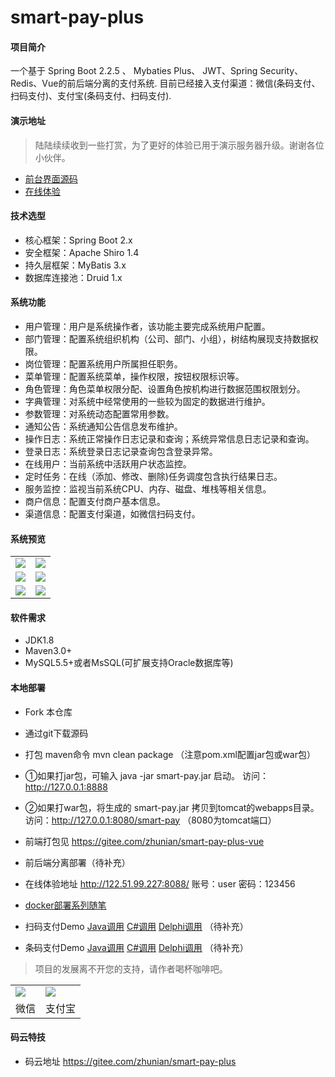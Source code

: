 # smart-pay-plus 

#### 项目简介
一个基于 Spring Boot 2.2.5 、 Mybaties Plus、 JWT、Spring Security、Redis、Vue的前后端分离的支付系统.
目前已经接入支付渠道：微信(条码支付、扫码支付)、支付宝(条码支付、扫码支付).

#### 演示地址
> 陆陆续续收到一些打赏，为了更好的体验已用于演示服务器升级。谢谢各位小伙伴。
- [前台界面源码](https://gitee.com/zhunian/smart-pay-plus-vue)
- [在线体验](http://122.51.99.227:8088/)

#### 技术选型
- 核心框架：Spring Boot 2.x
- 安全框架：Apache Shiro 1.4
- 持久层框架：MyBatis 3.x
- 数据库连接池：Druid 1.x

#### 系统功能
- 用户管理：用户是系统操作者，该功能主要完成系统用户配置。
- 部门管理：配置系统组织机构（公司、部门、小组），树结构展现支持数据权限。
- 岗位管理：配置系统用户所属担任职务。
- 菜单管理：配置系统菜单，操作权限，按钮权限标识等。
- 角色管理：角色菜单权限分配、设置角色按机构进行数据范围权限划分。
- 字典管理：对系统中经常使用的一些较为固定的数据进行维护。
- 参数管理：对系统动态配置常用参数。
- 通知公告：系统通知公告信息发布维护。
- 操作日志：系统正常操作日志记录和查询；系统异常信息日志记录和查询。
- 登录日志：系统登录日志记录查询包含登录异常。
- 在线用户：当前系统中活跃用户状态监控。
- 定时任务：在线（添加、修改、删除)任务调度包含执行结果日志。
- 服务监控：监视当前系统CPU、内存、磁盘、堆栈等相关信息。
- 商户信息：配置支付商户基本信息。
- 渠道信息：配置支付渠道，如微信扫码支付。

#### 系统预览
<table>
    <tr>
        <td><img src="https://images.gitee.com/uploads/images/2020/0404/210648_7884cb8c_535810.jpeg"/></td>
        <td><img src="https://images.gitee.com/uploads/images/2020/0404/210719_980450a5_535810.jpeg"/></td>
    </tr>
    <tr>
        <td><img src="https://images.gitee.com/uploads/images/2020/0404/210729_26a6d8ca_535810.jpeg"/></td>
        <td><img src="https://images.gitee.com/uploads/images/2020/0404/210745_39283dd3_535810.jpeg"/></td>
    </tr>
    <tr>
        <td><img src="https://images.gitee.com/uploads/images/2020/0404/210754_2b564945_535810.jpeg"/></td>
        <td><img src="https://images.gitee.com/uploads/images/2020/0404/210802_47511828_535810.jpeg"/></td>
    </tr>
</table>

#### 软件需求
- JDK1.8
- Maven3.0+
- MySQL5.5+或者MsSQL(可扩展支持Oracle数据库等)

#### 本地部署

- Fork 本仓库
- 通过git下载源码
- 打包 maven命令 mvn clean package （注意pom.xml配置jar包或war包）
- ①如果打jar包，可输入 java -jar smart-pay.jar 启动。 访问：http://127.0.0.1:8888
- ②如果打war包，将生成的 smart-pay.jar 拷贝到tomcat的webapps目录。 访问：http://127.0.0.1:8080/smart-pay （8080为tomcat端口）

- 前端打包见 https://gitee.com/zhunian/smart-pay-plus-vue

- 前后端分离部署（待补充）
- 在线体验地址 http://122.51.99.227:8088/ 账号：user 密码：123456

- [docker部署系列随笔](https://www.cnblogs.com/zhunian/p/12602949.html)

- 扫码支付Demo [Java调用](https://gitee.com/zhunian/smart-pay-plus/) [C#调用](https://gitee.com/zhunian/smart-pay-plus/) [Delphi调用](https://gitee.com/zhunian/smart-pay-plus/) （待补充）
- 条码支付Demo [Java调用](https://gitee.com/zhunian/smart-pay-plus/) [C#调用](https://gitee.com/zhunian/smart-pay-plus/) [Delphi调用](https://gitee.com/zhunian/smart-pay-plus/) （待补充）

>项目的发展离不开您的支持，请作者喝杯咖啡吧。

<table>
    <tr>
        <td><img src="https://images.gitee.com/uploads/images/2020/0404/212505_384f0630_535810.png"/></td>
        <td><img src="https://images.gitee.com/uploads/images/2020/0404/212518_d36802e0_535810.png"/></td>
    </tr>
    <tr>
        <td align="center">微信</td>
        <td align="center">支付宝</td>
    </tr>
</table>

#### 码云特技
- 码云地址 https://gitee.com/zhunian/smart-pay-plus
